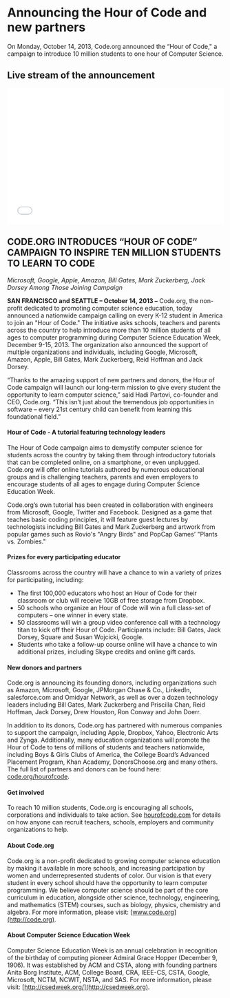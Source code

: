 # Announcing the Hour of Code and new partners

On Monday, October 14, 2013, Code.org announced the “Hour of Code," a campaign to introduce 10 million students to one hour of Computer Science.

## Live stream of the announcement

<iframe style="max-width: 100%" width="560" height="315" src="//www.youtube-nocookie.com/embed/ruJeDKDbr9k" frameborder="0" allowfullscreen></iframe>


## CODE.ORG INTRODUCES “HOUR OF CODE” CAMPAIGN TO INSPIRE TEN MILLION STUDENTS TO LEARN TO CODE
*Microsoft, Google, Apple, Amazon, Bill Gates, Mark Zuckerberg, Jack Dorsey Among Those Joining Campaign*

**SAN FRANCISCO and SEATTLE – October 14, 2013 –** Code.org, the non-profit dedicated to promoting computer science education, today announced a nationwide campaign calling on every K-12 student in America to join an "Hour of Code." The initiative asks schools, teachers and parents across the country to help introduce more than 10 million students of all ages to computer programming during Computer Science Education Week, December 9-15, 2013. The organization also announced the support of multiple organizations and individuals, including Google, Microsoft, Amazon, Apple, Bill Gates, Mark Zuckerberg, Reid Hoffman and Jack Dorsey.

“Thanks to the amazing support of new partners and donors, the Hour of Code campaign will launch our long-term mission to give every student the opportunity to learn computer science,” said Hadi Partovi, co-founder and CEO, Code.org. “This isn’t just about the tremendous job opportunities in software – every 21st century child can benefit from learning this foundational field.”

#### Hour of Code - A tutorial featuring technology leaders
The Hour of Code campaign aims to demystify computer science for students across the country by taking them through introductory tutorials that can be completed online, on a smartphone, or even unplugged. Code.org will offer online tutorials authored by numerous educational groups and is challenging teachers, parents and even employers to encourage students of all ages to engage during Computer Science Education Week.

Code.org’s own tutorial has been created in collaboration with engineers from Microsoft, Google, Twitter and Facebook. Designed as a game that teaches basic coding principles, it will feature guest lectures by technologists including Bill Gates and Mark Zuckerberg and artwork from popular games such as Rovio's "Angry Birds" and PopCap Games’ "Plants vs. Zombies."

#### Prizes for every participating educator
Classrooms across the country will have a chance to win a variety of prizes for participating, including:

- The first 100,000 educators who host an Hour of Code for their classroom or club will receive 10GB of free storage from Dropbox.
- 50 schools who organize an Hour of Code will win a full class-set of computers – one winner in every state.
- 50 classrooms will win a group video conference call with a technology titan to kick off their Hour of Code. Participants include: Bill Gates, Jack Dorsey, Square and Susan Wojcicki, Google.
- Students who take a follow-up course online will have a chance to win additional prizes, including Skype credits and online gift cards.

#### New donors and partners
Code.org is announcing its founding donors, including organizations such as Amazon, Microsoft, Google, JPMorgan Chase & Co., LinkedIn, salesforce.com and Omidyar Network, as well as over a dozen technology leaders including Bill Gates, Mark Zuckerberg and Priscilla Chan, Reid Hoffman, Jack Dorsey, Drew Houston, Ron Conway and John Doerr.

In addition to its donors, Code.org has partnered with numerous companies to support the campaign, including Apple, Dropbox, Yahoo, Electronic Arts and Zynga. Additionally, many education organizations will promote the Hour of Code to tens of millions of students and teachers nationwide, including Boys & Girls Clubs of America, the College Board’s Advanced Placement Program, Khan Academy, DonorsChoose.org and many others. The full list of partners and donors can be found here: [code.org/hourofcode](http://code.org/hourofcode).

#### Get involved
To reach 10 million students, Code.org is encouraging all schools, corporations and individuals to take action. See [hourofcode.com](http://hourofcode.com) for details on how anyone can recruit teachers, schools, employers and community organizations to help.

#### About Code.org
Code.org is a non-profit dedicated to growing computer science education by making it available in more schools, and increasing partcipation by women and underrepresented students of color. Our vision is that every student in every school should have the opportunity to learn computer programming. We believe computer science should be part of the core curriculum in education, alongside other science, technology, engineering, and mathematics (STEM) courses, such as biology, physics, chemistry and algebra. For more information, please visit: [www.code.org](http://code.org).

#### About Computer Science Education Week
Computer Science Education Week is an annual celebration in recognition of the birthday of computing pioneer Admiral Grace Hopper (December 9, 1906). It was established by ACM and CSTA, along with founding partners Anita Borg Institute, ACM, College Board, CRA, IEEE-CS, CSTA, Google, Microsoft, NCTM, NCWIT, NSTA, and SAS. For more information, please visit: [http://csedweek.org/](http://csedweek.org).


